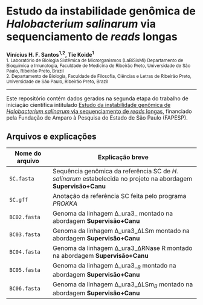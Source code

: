 # Estudo da instabilidade genômica de _Halobacterium salinarum_ via sequenciamento de _reads_ longas

__Vinícius H. F. Santos<sup>1,2</sup>, Tie Koide<sup>1</sup>__
<br>
<sub>1. Laboratório de Biologia Sistêmica de Microrganismos (LaBiSisMi) Departamento de Bioquímica e Imunologia, Faculdade de Medicina de Ribeirão Preto, Universidade de São Paulo, Ribeirão Preto, Brazil</sub><br>
<sub>2. Departamento de Biologia, Faculdade de Filosofia, Ciências e Letras de Ribeirão Preto, Universidade de São Paulo, Ribeirão Preto, Brazil</sub>


---
Este repositório contém dados gerados na segunda etapa do trabalho de iniciação científica intitulado [Estudo da instabilidade genômica de _Halobacterium salinarum_ via sequenciamento de _reads_ longas](https://bv.fapesp.br/pt/bolsas/186664/estudo-da-instabilidade-genomica-de-halobacterium-salinarum-nrc-1-via-sequenciamento-de-reads-longas/), financiado pela Fundação de Amparo à Pesquisa do Estado de São Paulo (FAPESP).

## Arquivos e explicações

|Nome do arquivo|Explicação breve|
|---------------|----------------|
|`SC.fasta`|Sequência genômica da referência SC de _H. salinarum_ estabelecida no projeto na abordagem **Supervisão+Canu**|
|`SC.gff`| Anotação da referência SC feita pelo programa _PROKKA_|
|`BC02.fasta`| Genoma da linhagem Δ_ura3_ montado na abordagem **Supervisão+Canu**|
|`BC03.fasta`| Genoma da linhagem Δ_ura3_ΔLSm montado na abordagem **Supervisão+Canu**|
|`BC04.fasta`| Genoma da linhagem Δ_ura3_ΔRNase R montado na abordagem **Supervisão+Canu**|
|`BC05.fasta`| Genoma da linhagem Δ_ura3_$_B$ montado na abordagem **Supervisão+Canu**|
|`BC06.fasta`| Genoma da linhagem Δ_ura3_ΔLSm$_B$ montado na abordagem **Supervisão+Canu**|

